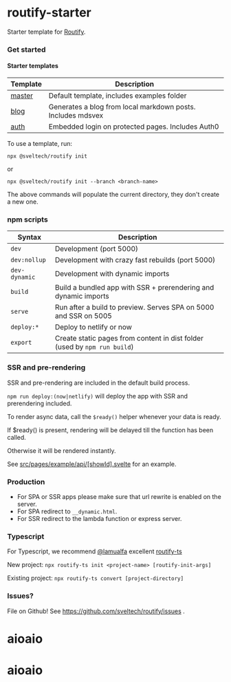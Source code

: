 # routify-starter

Starter template for [Routify](https://github.com/sveltech/routify).

### Get started

#### Starter templates
| Template                                  | Description                                                 |
|-------------------------------------------|-------------------------------------------------------------|
| [master](https://example.routify.dev/)    | Default template, includes examples folder                  |
| [blog](https://blog-example.routify.dev/) | Generates a blog from local markdown posts. Includes mdsvex |
| [auth](https://auth-example.routify.dev/) | Embedded login on protected pages. Includes Auth0           |

To use a template, run:

`npx @sveltech/routify init`

or

`npx @sveltech/routify init --branch <branch-name>`

The above commands will populate the current directory, they don't create a new one.

### npm scripts

| Syntax           | Description                                                                       |
|------------------|-----------------------------------------------------------------------------------|
| `dev`            | Development (port 5000)                                                           |
| `dev:nollup`     | Development with crazy fast rebuilds (port 5000)                                  |
| `dev-dynamic`    | Development with dynamic imports                                                  |
| `build`          | Build a bundled app with SSR + prerendering and dynamic imports                   |
| `serve`          | Run after a build to preview. Serves SPA on 5000 and SSR on 5005                  |
| `deploy:*`       | Deploy to netlify or now                                                          |
| `export`         | Create static pages from content in dist folder (used by `npm run build`)         |

### SSR and pre-rendering

SSR and pre-rendering are included in the default build process.

`npm run deploy:(now|netlify)` will deploy the app with SSR and prerendering included.

To render async data, call the `$ready()` helper whenever your data is ready.

If $ready() is present, rendering will be delayed till the function has been called.

Otherwise it will be rendered instantly.

See [src/pages/example/api/[showId].svelte](https://github.com/sveltech/routify-starter/blob/master/src/pages/example/api/%5BshowId%5D.svelte) for an example.

### Production

* For SPA or SSR apps please make sure that url rewrite is enabled on the server.
* For SPA redirect to `__dynamic.html`.
* For SSR redirect to the lambda function or express server.

### Typescript

For Typescript, we recommend [@lamualfa](https://github.com/lamualfa) excellent [routify-ts](https://github.com/lamualfa/routify-ts/)

New project: `npx routify-ts init <project-name> [routify-init-args]`

Existing project: `npx routify-ts convert [project-directory]`


### Issues?

File on Github! See https://github.com/sveltech/routify/issues .
# aioaio
# aioaio
